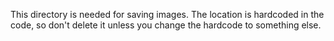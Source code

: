 This directory is needed for saving images. The location is hardcoded in the code, so don't delete it unless you change the hardcode to something else.